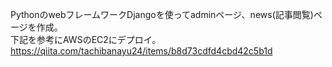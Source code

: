 PythonのwebフレームワークDjangoを使ってadminページ、news(記事閲覧)ページを作成。  
下記を参考にAWSのEC2にデプロイ。  
https://qiita.com/tachibanayu24/items/b8d73cdfd4cbd42c5b1d
